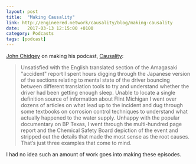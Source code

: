 ```yaml
---
layout: post
title:  "Making Causality"
link: http://engineered.network/causality/blog/making-causality
date:   2017-03-13 12:15:00 +0100
category: Podcasts
tags: [podcast]
---
```


[John Chidgey][jctwit] on making his podcast, [Causality][cause]:

>Unsatisfied with the English translated section of the Amagasaki "accident" report I spent hours digging through the Japanese version of the sections relating to mental state of the driver bouncing between different translation tools to try and understand whether the driver had been getting enough sleep. Unable to locate a single definition source of information about Flint Michigan I went over dozens of articles on what lead up to the incident and dug through some textbooks on corrosion control techniques to understand what actually happened to the water supply. Unhappy with the popular documentary on BP Texas, I went through the multi-hundred page report and the Chemical Safety Board depiction of the event and stripped out the details that made the most sense as the root causes. That’s just three examples that come to mind.

I had no idea such an amount of work goes into making these episodes. 

[jctwit]:https://twitter.com/johnchidgey
[cause]:http://engineered.network/causality

